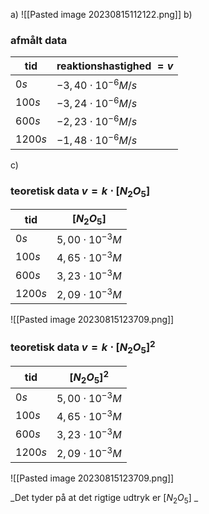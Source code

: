 


a)
![[Pasted image 20230815112122.png]]
b)
### afmålt data
| tid  | reaktionshastighed $=v$ |
| ---- | ------------------ |
| $0s$    | $-3,40\cdot10^{-6} M/s$           |
| $100s$  | $-3,24\cdot10^{-6}M/s$           |
| $600s$  | $-2,23\cdot10^{-6}M/s$           |
| $1200s$ | $-1,48\cdot10^{-6} M/s$           |

c)

### teoretisk data $v=k \cdot [N_2 O_5]$ 
| tid     | $[N_2 O_5]$         |
| ------- | ------------------- |
| $0s$    | $5,00\cdot10^{-3}M$ |
| $100s$  | $4,65\cdot10^{-3}M$ |
| $600s$  | $3,23\cdot10^{-3}M$ |
| $1200s$ | $2,09\cdot10^{-3}M$ |
![[Pasted image 20230815123709.png]]


### teoretisk data $v=k \cdot [N_2 O_5]^2$ 
| tid     | $[N_2 O_5]^2$       |
| ------- | ------------------- |
| $0s$    | $5,00\cdot10^{-3}M$ |
| $100s$  | $4,65\cdot10^{-3}M$ |
| $600s$  | $3,23\cdot10^{-3}M$ |
| $1200s$ | $2,09\cdot10^{-3}M$ |

![[Pasted image 20230815123709.png]]


_Det tyder på at det rigtige udtryk er $[N_2 O_5]$ _